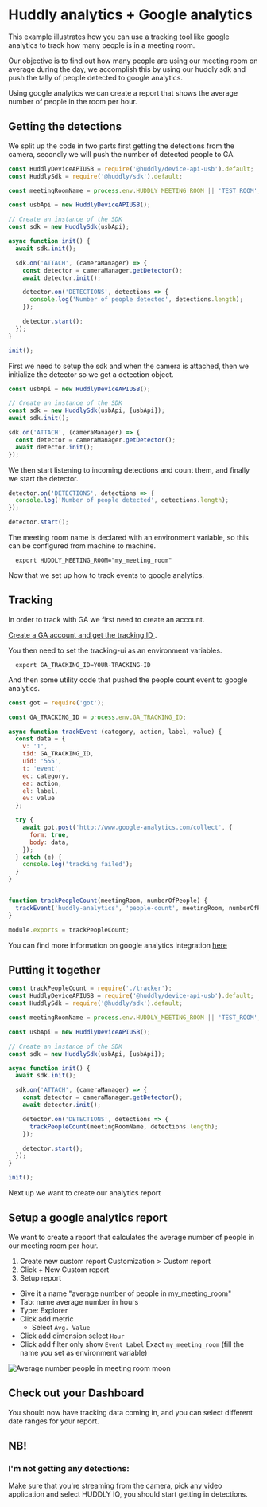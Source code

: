 # Huddly analytics + Google analytics
This example illustrates how you can use a tracking tool like google analytics to track how many people is in a meeting room.


Our objective is to find out how many people are using our meeting room on average during the day, we accomplish this by using our huddly sdk and push the tally of people detected to google analytics.

Using google analytics we can create a report that shows the average number of people in the room per hour.

## Getting the detections
We split up the code in two parts first getting the detections from the camera, secondly we will push the number of detected people to GA.

```javascript
const HuddlyDeviceAPIUSB = require('@huddly/device-api-usb').default;
const HuddlySdk = require('@huddly/sdk').default;

const meetingRoomName = process.env.HUDDLY_MEETING_ROOM || 'TEST_ROOM';

const usbApi = new HuddlyDeviceAPIUSB();

// Create an instance of the SDK
const sdk = new HuddlySdk(usbApi);

async function init() {
  await sdk.init();

  sdk.on('ATTACH', (cameraManager) => {
    const detector = cameraManager.getDetector();
    await detector.init();

    detector.on('DETECTIONS', detections => {
      console.log('Number of people detected', detections.length);
    });

    detector.start();
  });
}

init();
```
First we need to setup the sdk and when the camera is attached, then we initialize the detector so we get a detection object.

```javascript
const usbApi = new HuddlyDeviceAPIUSB();

// Create an instance of the SDK
const sdk = new HuddlySdk(usbApi, [usbApi]);
await sdk.init();

sdk.on('ATTACH', (cameraManager) => {
  const detector = cameraManager.getDetector();
  await detector.init();
});
```

We then start listening to incoming detections and count them, and finally we start the detector.

```javascript
detector.on('DETECTIONS', detections => {
  console.log('Number of people detected', detections.length);
});

detector.start();
```

The meeting room name is declared with an environment variable, so this can be configured from machine to machine.
```
  export HUDDLY_MEETING_ROOM="my_meeting_room"
```

Now that we set up how to track events to google analytics.

## Tracking
In order to track with GA we first need to create an account.

[Create a GA account and get the tracking ID ](https://support.google.com/analytics/answer/1042508).

You then need to set the tracking-ui as an environment variables.

  ```
    export GA_TRACKING_ID=YOUR-TRACKING-ID
  ```


And then some utility code that pushed the people count event to google analytics.

```javascript
const got = require('got');

const GA_TRACKING_ID = process.env.GA_TRACKING_ID;

async function trackEvent (category, action, label, value) {
  const data = {
    v: '1',
    tid: GA_TRACKING_ID,
    uid: '555',
    t: 'event',
    ec: category,
    ea: action,
    el: label,
    ev: value
  };

  try {
    await got.post('http://www.google-analytics.com/collect', {
      form: true,
      body: data,
    });
  } catch (e) {
    console.log('tracking failed');
  }
}


function trackPeopleCount(meetingRoom, numberOfPeople) {
  trackEvent('huddly-analytics', 'people-count', meetingRoom, numberOfPeople);
}

module.exports = trackPeopleCount;
```

You can find more information on google analytics integration [here](https://cloud.google.com/appengine/docs/flexible/nodejs/integrating-with-analytics)


## Putting it together

```javascript
const trackPeopleCount = require('./tracker');
const HuddlyDeviceAPIUSB = require('@huddly/device-api-usb').default;
const HuddlySdk = require('@huddly/sdk').default;

const meetingRoomName = process.env.HUDDLY_MEETING_ROOM || 'TEST_ROOM';

const usbApi = new HuddlyDeviceAPIUSB();

// Create an instance of the SDK
const sdk = new HuddlySdk(usbApi, [usbApi]);

async function init() {
  await sdk.init();

  sdk.on('ATTACH', (cameraManager) => {
    const detector = cameraManager.getDetector();
    await detector.init();

    detector.on('DETECTIONS', detections => {
      trackPeopleCount(meetingRoomName, detections.length);
    });

    detector.start();
  });
}

init();
```

Next up we want to create our analytics report

## Setup a google analytics report
We want to create a report that calculates the average number of people in our meeting room per hour.

1. Create new custom report Customization > Custom report
2. Click + New Custom report
3. Setup report
  * Give it a name "average number of people in my_meeting_room"
  * Tab: name average number in hours
  * Type: Explorer
  * Click add metric
    * Select ```Avg. Value```
  * Click add dimension select ```Hour```
  * Click add filter only show ```Event Label``` Exact ```my_meeting_room``` (fill the name you set as environment variable)

  ![Average number people in meeting room moon](/assets/imgs/report.png)


## Check out your Dashboard
You should now have tracking data coming in, and you can select different date ranges for your report.

## NB!
### I'm not getting any detections:
  Make sure that you're streaming from the camera, pick any video application and select HUDDLY IQ, you should start getting in detections.

